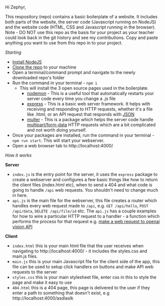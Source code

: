 Hi Zephyr,

This respository (repo) contains a basic boilerplate of a website. It includes both parts of the website, the server code (Javascript running on NodeJS) and the website code (HTML, CSS and Javascript running in the browser). Note - DO NOT use this repo as the basis for your project as your teacher could look back in the git history and see my contributions. Copy and paste anything you want to use from this repo in to your project.

*Starting*
- [Install NodeJS](https://nodejs.org/en)
- [Clone the repo](https://docs.github.com/en/repositories/creating-and-managing-repositories/cloning-a-repository) to your machine
- Open a terminal/command prompt and navigate to the newly downloaded repo's folder
- Run the command in your terminal - `npm i`
  - This will install the 3 open source pages used in the boilerplate.
    - [nodemon](https://www.npmjs.com/package/nodemon) - This is a useful tool that automatically restarts your server code every time you change a .js file
    - [express](https://expressjs.com/) - This is a basic web server framework. It helps with receiving and responding to HTTP requests, whether it's a file like .html, or an API request that responds with [JSON](https://developer.mozilla.org/en-US/docs/Learn/JavaScript/Objects/JSON)
    - [multer](https://www.npmjs.com/package/multer) - This is a package which helps the server code handle [multipart/form-data](https://varaprasadh.medium.com/what-the-heck-is-multipart-form-data-8df091d598b5) HTTP requests which are a bit complicated and not worth doing yourself.
- Once your packages are installed, run the command in your terminal - `npm run start`. This will start your webserver.
- Open a web browser tab to http://localhost:4000/

*How it works*

**Server**
- `index.js` is the entry point for the server, it uses the `express` package to create a webserver and configures a few basic things like how to return the client files (index.html etc), when to send a 404 and what code is going to handle `/api` web requests. You shouldn't need to change much in here.
- `api.js` is the main file for the webserver, this file creates a router which handles every web request made to `/api`, e.g. `GET /api/hello`, `POST /api/data`, `DELETE /api/file/id` etc. The `api.js` has a couple examples for how to wire a particular HTTP request to a handler - a function which performs the process for that request e.g. [make a web request to openai vision API ](https://platform.openai.com/docs/guides/vision)

**Client**
- `index.html` this is your main html file that the user receives when navigating to http://localhost:4000/ - it includes the styles.css and main.js files.
- `main.js` this is your main Javascript file for the client side of the app, this file can be used to setup click handlers on buttons and make API web requests to the server
- `styles.css` this is your main stylesheet file, enter css in this to style the page and make it easy to use
- `404.html` this is a 404 page, this page is delivered to the user if they enter a path to something that doesn't exist, e.g http://localhost:4000/asdlaslk
